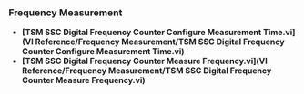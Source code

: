 ### Frequency Measurement
- **[TSM SSC Digital Frequency Counter Configure Measurement Time.vi](VI Reference/Frequency Measurement/TSM SSC Digital Frequency Counter Configure Measurement Time.vi)**
- **[TSM SSC Digital Frequency Counter Measure Frequency.vi](VI Reference/Frequency Measurement/TSM SSC Digital Frequency Counter Measure Frequency.vi)**
